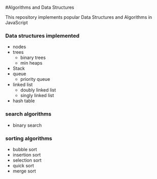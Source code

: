 #Algorithms and Data Structures

This repository implements popular Data Structures and Algorithms in JavaScript

### Data structures implemented
- nodes
- trees
    - binary trees
    - min heaps
- Stack
- queue
    - priority queue
- linked list
    - doubly linked list
    - singly linked list
- hash table

### search algorithms
- binary search

### sorting algorithms
- bubble sort
- insertion sort
- selection sort
- quick sort
- merge sort
